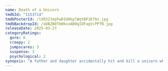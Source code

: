 ```yaml
---
name: Death of a Unicorn
tmdbId: "1153714"
tmdbPosterId: /lXR32JepFwD1UHkplWqtBP1K79z.jpg
tmdbBackdropId: /eDBZN0TbWkxoAB0qIDFagVcPPTN.jpg
releaseDate: 2025-03-27
categoryRatings:
  gore: 6
  creepy: 2
  jumpscares: 3
  suspense: 3
  psychological: 2
synopsis: "A father and daughter accidentally hit and kill a unicorn while en route to a weekend retreat, where his billionaire boss seeks to exploit the creature’s miraculous curative properties."
---
```

